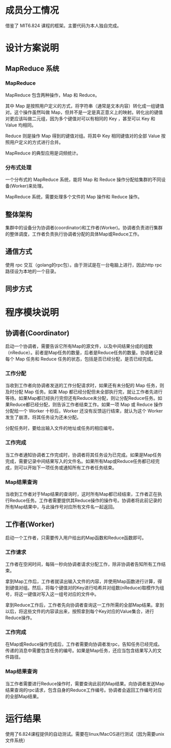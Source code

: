 # 成员分工情况

借鉴了 MIT6.824 课程的框架。主要代码为本人独自完成。

# 设计方案说明

## MapReduce 系统

### MapReduce

MapReduce 包含两种操作，Map 和 Reduce。

其中 Map 是按照用户定义的方式，将字符串（通常是文本内容）转化成一组键值对。这个操作虽然叫做 Map，但并不是一定是真正意义上的映射。转化出的键值对更应该叫做二元组，因为多个键值对可以有相同的 Key ，甚至可以 Key 和 Value 均相同。

Reduce 则是操作 Map 得到的键值对组。将其中 Key 相同键值对的全部 Value 按照用户定义的方式进行合并。

MapReduce 的典型应用是词频统计。

### 分布式处理

一个分布式的 MapReduce 系统，能将 Map 和 Reduce 操作分配给集群的不同设备(Worker)来处理。

MapReduce 系统，需要处理多个文件的 Map 操作和 Reduce 操作。

## 整体架构

集群中的设备分为协调者(coordinator)和工作者(Worker)。协调者负责进行集群的整体调度，工作者负责执行协调者分配的具体Map或Reduce工作。

## 通信方式

使用 rpc 交互（golang的rpc包）。由于测试是在一台电脑上进行，因此http rpc路径设为本地的一个目录。

## 同步方式

# 程序模块说明

## 协调者(Coordinator)

启动一个协调者，需要告诉它所有Map的源文件，以及中间结果分成的组数（nReduce）。前者是Map任务的数量，后者是Reduce任务的数量。协调者记录每个 Map 任务和 Reduce 任务的状态，包括是否已经分配，是否已经完成。

### 工作分配

当收到工作者向协调者发送的工作分配请求时，如果还有未分配的 Map 任务，则及时分配 Map 任务。如果 Map 都已经分配但未全部执行完，就让工作者先进行等待。如果Map都已经执行完但还有Reduce未分配，则让分配Reduce任务。如果Reduce都已经分配，则告诉工作者结束工作。如果一项 Map 或 Reduce 操作分配给一个 Worker 十秒后，Worker 还没有反馈运行结束，就认为这个 Worker 发生了崩溃，将其任务设为还未分配。

分配任务时，要给出输入文件的地址或任务的相应编号。

### 工作完成

当工作者通知协调者工作完成时，协调者将其任务设为已完成。如果是Map任务完成，需要记录中间结果写入的文件名。如果所有Map或Reduce任务都已经完成，则可以开始下一项任务或通知所有工作者任务结束。

### Map结果查询

当收到工作者对于Map结果的查询时，这时所有Map都已经结束，工作者正在执行Reduce任务。工作者需要提供其Reduce操作的操作号。协调者将此前记录的所有Map结果中，与此操作号对应所有文件名一起返回。

## 工作者(Worker)

启动一个工作者，只需要传入用户给出的Map函数和Reduce函数即可。

### 工作请求

工作者在空闲时间，每隔一秒向协调者请求分配工作，除非协调者告知所有工作结束。

拿到Map工作后，工作者就读出输入文件的内容，并使用Map函数进行计算，得到键值对组。然后，将每个键值对的Key进行哈希并对组数(nReduce)取模作为组号，将这一键值对写入这一组号对应的文件中。

拿到Reduce工作后，工作者先向协调者查询这一工作所需的全部Map结果。拿到以后，将这些文件的内容读出来，按照拿到每个Key对应的Value集合，进行Reduce操作。

### 工作完成

在Map或Reduce操作完成后，工作者需要向协调者发rpc，告知任务已经完成。传递的消息中需要包含任务的编号。如果是Map任务，还应当包含结果写入的文件路径。

### Map结果查询

当工作者需要进行Reduce操作时，需要查询此前的Map结果。向协调者发送Map结果查询的rpc请求，包含自身的Reduce工作编号。协调者会返回工作编号对应的全部Map结果。

# 运行结果

使用了6.824课程提供的自动测试。需要在linux/MacOS进行测试（因为需要unix文件系统）